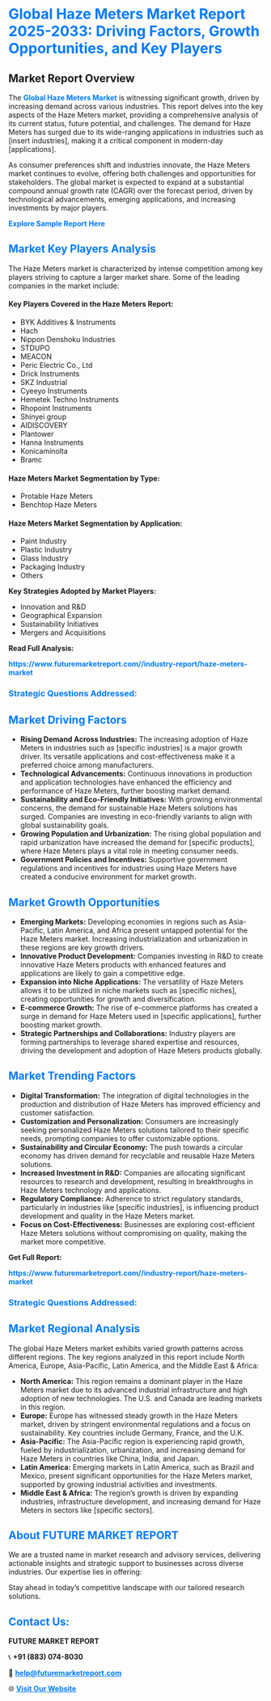 <h1 style="color: #007BFF;">Global Haze Meters Market Report 2025-2033: Driving Factors, Growth Opportunities, and Key Players</h1>

<section id="overview">
<h2>Market Report Overview</h2>
<p>The <a href="https://www.futuremarketreport.com//industry-report/haze-meters-market" style="color: #007BFF; text-decoration: none;"><strong>Global Haze Meters Market</strong></a> is witnessing significant growth, driven by increasing demand across various industries. This report delves into the key aspects of the Haze Meters market, providing a comprehensive analysis of its current status, future potential, and challenges. The demand for Haze Meters has surged due to its wide-ranging applications in industries such as [insert industries], making it a critical component in modern-day [applications].</p>
<p>As consumer preferences shift and industries innovate, the Haze Meters market continues to evolve, offering both challenges and opportunities for stakeholders. The global market is expected to expand at a substantial compound annual growth rate (CAGR) over the forecast period, driven by technological advancements, emerging applications, and increasing investments by major players.</p>
</section>

<section id="overview">
<p><a href="https://www.futuremarketreport.com//request-sample/reportId=90267" style="color: #007BFF; text-decoration: none;"><strong>Explore Sample Report Here</strong></a></p>
</section>

<section id="key-players">
<h2 style="color: #007BFF;">Market Key Players Analysis</h2>
<p>The Haze Meters market is characterized by intense competition among key players striving to capture a larger market share. Some of the leading companies in the market include:</p>
<h4>Key Players Covered in the Haze Meters Report:</h4>
<ul><li>BYK Additives &amp; Instruments</li><li>Hach</li><li>Nippon Denshoku Industries</li><li>STDUPO</li><li>MEACON</li><li>Peric Electric Co., Ltd</li><li>Drick Instruments</li><li>SKZ Industrial</li><li>Cyeeyo Instruments</li><li>Hemetek Techno Instruments</li><li>Rhopoint Instruments</li><li>Shinyei group</li><li>AIDISCOVERY</li><li>Plantower</li><li>Hanna Instruments</li><li>Konicaminolta</li><li>Bramc</li></ul>
<h4>Haze Meters Market Segmentation by Type:</h4>
<ul><li>Protable Haze Meters</li><li>Benchtop Haze Meters</li></ul>

<h4>Haze Meters Market Segmentation by Application:</h4>
<ul><li>Paint Industry</li><li>Plastic Industry</li><li>Glass Industry</li><li>Packaging Industry</li><li>Others</li></ul>
<p><strong>Key Strategies Adopted by Market Players:</strong></p>
<ul>
<li>Innovation and R&D</li>
<li>Geographical Expansion</li>
<li>Sustainability Initiatives</li>
<li>Mergers and Acquisitions</li>
</ul>
</section>

<section>
<p><strong>Read Full Analysis: </strong></p><a href="https://www.futuremarketreport.com//industry-report/haze-meters-market" style="color: #007BFF; text-decoration: none;"><strong>https://www.futuremarketreport.com//industry-report/haze-meters-market</strong></a>
<h3 style="color: #007BFF;">Strategic Questions Addressed:</h3>
</section>

<section id="driving-factors">
<h2 style="color: #007BFF;">Market Driving Factors</h2>
<ul>
<li><strong>Rising Demand Across Industries:</strong> The increasing adoption of Haze Meters in industries such as [specific industries] is a major growth driver. Its versatile applications and cost-effectiveness make it a preferred choice among manufacturers.</li>
<li><strong>Technological Advancements:</strong> Continuous innovations in production and application technologies have enhanced the efficiency and performance of Haze Meters, further boosting market demand.</li>
<li><strong>Sustainability and Eco-Friendly Initiatives:</strong> With growing environmental concerns, the demand for sustainable Haze Meters solutions has surged. Companies are investing in eco-friendly variants to align with global sustainability goals.</li>
<li><strong>Growing Population and Urbanization:</strong> The rising global population and rapid urbanization have increased the demand for [specific products], where Haze Meters plays a vital role in meeting consumer needs.</li>
<li><strong>Government Policies and Incentives:</strong> Supportive government regulations and incentives for industries using Haze Meters have created a conducive environment for market growth.</li>
</ul>
</section>

<section id="growth-opportunities">
<h2 style="color: #007BFF;">Market Growth Opportunities</h2>
<ul>
<li><strong>Emerging Markets:</strong> Developing economies in regions such as Asia-Pacific, Latin America, and Africa present untapped potential for the Haze Meters market. Increasing industrialization and urbanization in these regions are key growth drivers.</li>
<li><strong>Innovative Product Development:</strong> Companies investing in R&D to create innovative Haze Meters products with enhanced features and applications are likely to gain a competitive edge.</li>
<li><strong>Expansion into Niche Applications:</strong> The versatility of Haze Meters allows it to be utilized in niche markets such as [specific niches], creating opportunities for growth and diversification.</li>
<li><strong>E-commerce Growth:</strong> The rise of e-commerce platforms has created a surge in demand for Haze Meters used in [specific applications], further boosting market growth.</li>
<li><strong>Strategic Partnerships and Collaborations:</strong> Industry players are forming partnerships to leverage shared expertise and resources, driving the development and adoption of Haze Meters products globally.</li>
</ul>
</section>

<section id="trending-factors">
<h2 style="color: #007BFF;">Market Trending Factors</h2>
<ul>
<li><strong>Digital Transformation:</strong> The integration of digital technologies in the production and distribution of Haze Meters has improved efficiency and customer satisfaction.</li>
<li><strong>Customization and Personalization:</strong> Consumers are increasingly seeking personalized Haze Meters solutions tailored to their specific needs, prompting companies to offer customizable options.</li>
<li><strong>Sustainability and Circular Economy:</strong> The push towards a circular economy has driven demand for recyclable and reusable Haze Meters solutions.</li>
<li><strong>Increased Investment in R&D:</strong> Companies are allocating significant resources to research and development, resulting in breakthroughs in Haze Meters technology and applications.</li>
<li><strong>Regulatory Compliance:</strong> Adherence to strict regulatory standards, particularly in industries like [specific industries], is influencing product development and quality in the Haze Meters market.</li>
<li><strong>Focus on Cost-Effectiveness:</strong> Businesses are exploring cost-efficient Haze Meters solutions without compromising on quality, making the market more competitive.</li>
</ul>
</section>

<section>
<p><strong>Get Full Report: </strong></p><a href="https://www.futuremarketreport.com//industry-report/haze-meters-market" style="color: #007BFF; text-decoration: none;"><strong>https://www.futuremarketreport.com//industry-report/haze-meters-market</strong></a>
<h3 style="color: #007BFF;">Strategic Questions Addressed:</h3>
</section>


<section id="regional-analysis">
<h2 style="color: #007BFF;">Market Regional Analysis</h2>
<p>The global Haze Meters market exhibits varied growth patterns across different regions. The key regions analyzed in this report include North America, Europe, Asia-Pacific, Latin America, and the Middle East & Africa:</p>
<ul>
<li><strong>North America:</strong> This region remains a dominant player in the Haze Meters market due to its advanced industrial infrastructure and high adoption of new technologies. The U.S. and Canada are leading markets in this region.</li>
<li><strong>Europe:</strong> Europe has witnessed steady growth in the Haze Meters market, driven by stringent environmental regulations and a focus on sustainability. Key countries include Germany, France, and the U.K.</li>
<li><strong>Asia-Pacific:</strong> The Asia-Pacific region is experiencing rapid growth, fueled by industrialization, urbanization, and increasing demand for Haze Meters in countries like China, India, and Japan.</li>
<li><strong>Latin America:</strong> Emerging markets in Latin America, such as Brazil and Mexico, present significant opportunities for the Haze Meters market, supported by growing industrial activities and investments.</li>
<li><strong>Middle East & Africa:</strong> The region’s growth is driven by expanding industries, infrastructure development, and increasing demand for Haze Meters in sectors like [specific sectors].</li>
</ul>
</section>

<footer>
<h2 style="color: #007BFF;">About FUTURE MARKET REPORT</h2>
<p>We are a trusted name in market research and advisory services, delivering actionable insights and strategic support to businesses across diverse industries. Our expertise lies in offering:</p>

<p>Stay ahead in today’s competitive landscape with our tailored research solutions.</p>

<h2 style="color: #007BFF;">Contact Us:</h2>
<p><strong>FUTURE MARKET REPORT</strong></p>
<p>📞 <strong>+91 (883) 074-8030</strong></p>
<p>📧 <strong><a href="mailto:help@futuremarketreport.com" style="color: #007BFF;">help@futuremarketreport.com</a></strong></p>
<p>🌐 <strong><a href="https://www.futuremarketreport.com/" style="color: #007BFF;">Visit Our Website</a></strong></p>
</footer>